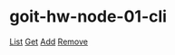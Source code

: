 # goit-hw-node-01-cli


[List](https://ibb.co/wCdq1Yf)
[Get](https://ibb.co/k1nczJv)
[Add](https://ibb.co/Ykzk276)
[Remove](https://ibb.co/j4L3HH0)
